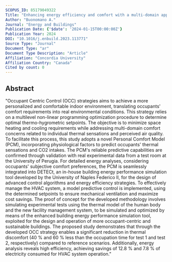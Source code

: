 ```yaml
---
SCOPUS_ID: 85179049322
Title: "Enhancing energy efficiency and comfort with a multi-domain approach: Development of a novel human thermoregulatory model for occupant-centric control"
Author: "Buonomano A."
Journal: "Energy and Buildings"
Publication Date: {'$date': '2024-01-15T00:00:00Z'}
Publication Year: 2024
DOI: "10.1016/j.enbuild.2023.113771"
Source Type: "Journal"
Document Type: "ar"
Document Type Description: "Article"
Affiliation: "Concordia University"
Affiliation Country: "Canada"
Cited by count: 0
---
```


## Abstract
"Occupant Centric Control (OCC) strategies aims to achieve a more personalized and comfortable indoor environment, translating occupants' comfort requirements into real environmental conditions. This strategy relies on a multilevel non-linear programming optimization procedure to determine optimal thermo-hygrometric setpoints. The objective is to minimize space heating and cooling requirements while addressing multi-domain comfort concerns related to individual thermal sensations and perceived air quality. To facilitate this process, this study adopts a novel Personal Comfort Model (PCM), incorporating physiological factors to predict occupants' thermal sensations and CO2 intakes. The PCM's reliable predictive capabilities are confirmed through validation with real experimental data from a test room at the University of Perugia. For detailed energy analyses, considering occupants' subjective comfort preferences, the PCM is seamlessly integrated into DETECt, an in-house building energy performance simulation tool developed by the University of Naples Federico II, for the design of advanced control algorithms and energy efficiency strategies. To effectively manage the HVAC system, a model predictive control is implemented, using the determined setpoints to ensure mechanical ventilation and maximize cost savings. The proof of concept for the developed methodology involves simulating experimental tests using the thermal model of the human body and the new facility management system, to be simulated and optimized by means of the enhanced building energy performance simulation tool, exploited for the design and operation of more occupant-centric and sustainable buildings. The proposed study demonstrates that through the developed OCC strategy enables a significant reduction in thermal discomfort (40 % and 60 % less than the occupation time for test 1 and test 2, respectively) compared to reference scenarios. Additionally, energy analysis reveals high efficiency, achieving savings of 12.8 % and 7.8 % of electricity consumed for HVAC system operation."
